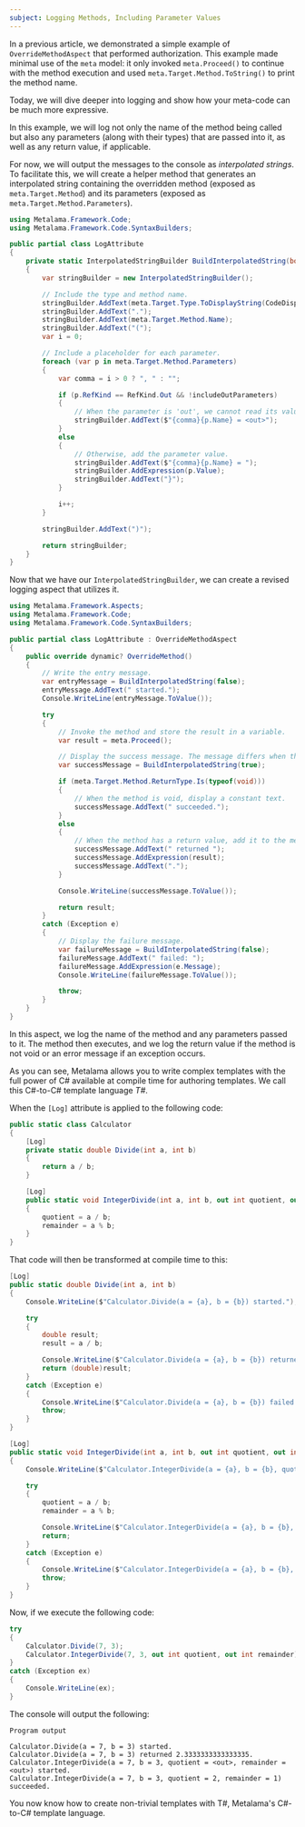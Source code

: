 ```yaml
---
subject: Logging Methods, Including Parameter Values
---
```


In a previous article, we demonstrated a simple example of `OverrideMethodAspect` that performed authorization. This example made minimal use of the `meta` model: it only invoked `meta.Proceed()` to continue with the method execution and used `meta.Target.Method.ToString()` to print the method name.

Today, we will dive deeper into logging and show how your meta-code can be much more expressive.

In this example, we will log not only the name of the method being called but also any parameters (along with their types) that are passed into it, as well as any return value, if applicable.

For now, we will output the messages to the console as _interpolated strings_. To facilitate this, we will create a helper method that generates an interpolated string containing the overridden method (exposed as `meta.Target.Method`) and its parameters (exposed as `meta.Target.Method.Parameters`).

```c#
using Metalama.Framework.Code;
using Metalama.Framework.Code.SyntaxBuilders;

public partial class LogAttribute
{
    private static InterpolatedStringBuilder BuildInterpolatedString(bool includeOutParameters)
    {
        var stringBuilder = new InterpolatedStringBuilder();

        // Include the type and method name.
        stringBuilder.AddText(meta.Target.Type.ToDisplayString(CodeDisplayFormat.MinimallyQualified));
        stringBuilder.AddText(".");
        stringBuilder.AddText(meta.Target.Method.Name);
        stringBuilder.AddText("(");
        var i = 0;

        // Include a placeholder for each parameter.
        foreach (var p in meta.Target.Method.Parameters)
        {
            var comma = i > 0 ? ", " : "";

            if (p.RefKind == RefKind.Out && !includeOutParameters)
            {
                // When the parameter is 'out', we cannot read its value.
                stringBuilder.AddText($"{comma}{p.Name} = <out>");
            }
            else
            {
                // Otherwise, add the parameter value.
                stringBuilder.AddText($"{comma}{p.Name} = ");
                stringBuilder.AddExpression(p.Value);
                stringBuilder.AddText("}");
            }

            i++;
        }

        stringBuilder.AddText(")");

        return stringBuilder;
    }
}
```

Now that we have our `InterpolatedStringBuilder`, we can create a revised logging aspect that utilizes it.

```c#
using Metalama.Framework.Aspects;
using Metalama.Framework.Code;
using Metalama.Framework.Code.SyntaxBuilders;

public partial class LogAttribute : OverrideMethodAspect
{
    public override dynamic? OverrideMethod()
    {
        // Write the entry message.
        var entryMessage = BuildInterpolatedString(false);
        entryMessage.AddText(" started.");
        Console.WriteLine(entryMessage.ToValue());

        try
        {
            // Invoke the method and store the result in a variable.
            var result = meta.Proceed();

            // Display the success message. The message differs when the method is void.
            var successMessage = BuildInterpolatedString(true);

            if (meta.Target.Method.ReturnType.Is(typeof(void)))
            {
                // When the method is void, display a constant text.
                successMessage.AddText(" succeeded.");
            }
            else
            {
                // When the method has a return value, add it to the message.
                successMessage.AddText(" returned ");
                successMessage.AddExpression(result);
                successMessage.AddText(".");
            }

            Console.WriteLine(successMessage.ToValue());

            return result;
        }
        catch (Exception e)
        {
            // Display the failure message.
            var failureMessage = BuildInterpolatedString(false);
            failureMessage.AddText(" failed: ");
            failureMessage.AddExpression(e.Message);
            Console.WriteLine(failureMessage.ToValue());

            throw;
        }
    }
}
```

In this aspect, we log the name of the method and any parameters passed to it. The method then executes, and we log the return value if the method is not void or an error message if an exception occurs.

As you can see, Metalama allows you to write complex templates with the full power of C# available at compile time for authoring templates. We call this C#-to-C# template language _T#_.

When the `[Log]` attribute is applied to the following code:

```c#
public static class Calculator
{
    [Log]
    private static double Divide(int a, int b)
    {
        return a / b;
    }

    [Log]
    public static void IntegerDivide(int a, int b, out int quotient, out int remainder)
    {
        quotient = a / b;
        remainder = a % b;
    }
}
```

That code will then be transformed at compile time to this:

```c#
[Log]
public static double Divide(int a, int b)
{
    Console.WriteLine($"Calculator.Divide(a = {a}, b = {b}) started.");

    try
    {
        double result;
        result = a / b;

        Console.WriteLine($"Calculator.Divide(a = {a}, b = {b}) returned {result}.");
        return (double)result;
    }
    catch (Exception e)
    {
        Console.WriteLine($"Calculator.Divide(a = {a}, b = {b}) failed: {e.Message}");
        throw;
    }
}

[Log]
public static void IntegerDivide(int a, int b, out int quotient, out int remainder)
{
    Console.WriteLine($"Calculator.IntegerDivide(a = {a}, b = {b}, quotient = <out>, remainder = <out>) started.");

    try
    {
        quotient = a / b;
        remainder = a % b;

        Console.WriteLine($"Calculator.IntegerDivide(a = {a}, b = {b}, quotient = {quotient}, remainder = {remainder}) succeeded.");
        return;
    }
    catch (Exception e)
    {
        Console.WriteLine($"Calculator.IntegerDivide(a = {a}, b = {b}, quotient = <out>, remainder = <out>) failed: {e.Message}");
        throw;
    }
}
```

Now, if we execute the following code:

```csharp
try
{
    Calculator.Divide(7, 3);
    Calculator.IntegerDivide(7, 3, out int quotient, out int remainder);
}
catch (Exception ex)
{
    Console.WriteLine(ex);
}
```

The console will output the following:

```text
Program output

Calculator.Divide(a = 7, b = 3) started.
Calculator.Divide(a = 7, b = 3) returned 2.3333333333333335.
Calculator.IntegerDivide(a = 7, b = 3, quotient = <out>, remainder = <out>) started.
Calculator.IntegerDivide(a = 7, b = 3, quotient = 2, remainder = 1) succeeded.
```

You now know how to create non-trivial templates with T#, Metalama's C#-to-C# template language.
